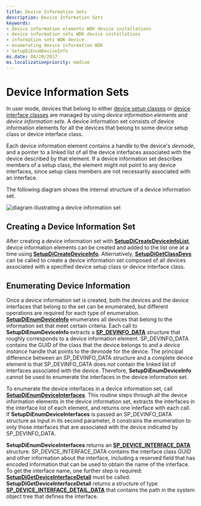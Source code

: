 ```yaml
---
title: Device Information Sets
description: Device Information Sets
keywords:
- device information elements WDK device installations
- device information sets WDK device installations
- information sets WDK device
- enumerating device information WDK
- SetupDiEnumDeviceInfo
ms.date: 04/20/2017
ms.localizationpriority: medium
---
```


# Device Information Sets

In user mode, devices that belong to either [device setup classes](./overview-of-device-setup-classes.md) or [device interface classes](./overview-of-device-interface-classes.md) are managed by using *device information elements* and *device information sets.* A device information set consists of device information elements for all the devices that belong to some device setup class or device interface class.

Each device information element contains a handle to the device's *devnode*, and a pointer to a linked list of all the device interfaces associated with the device described by that element. If a device information set describes members of a setup class, the element might not point to any device interfaces, since setup class members are not necessarily associated with an interface.

The following diagram shows the internal structure of a device information set.

![diagram illustrating a device information set](images/devinfosets.png)

## Creating a Device Information Set

After creating a device information set with [**SetupDiCreateDeviceInfoList**](/windows/win32/api/setupapi/nf-setupapi-setupdicreatedeviceinfolist), device information elements can be created and added to the list one at a time using [**SetupDiCreateDeviceInfo**](/windows/win32/api/setupapi/nf-setupapi-setupdicreatedeviceinfoa). Alternatively, [**SetupDiGetClassDevs**](/windows/win32/api/setupapi/nf-setupapi-setupdigetclassdevsw) can be called to create a device information set composed of all devices associated with a specified device setup class or device interface class.

## Enumerating Device Information

Once a device information set is created, both the devices and the device interfaces that belong to the set can be enumerated, but different operations are required for each type of enumeration. [**SetupDiEnumDeviceInfo**](/windows/win32/api/setupapi/nf-setupapi-setupdienumdeviceinfo) enumerates all devices that belong to the information set that meet certain criteria. Each call to **SetupDiEnumDeviceInfo** extracts a [**SP_DEVINFO_DATA**](/windows/win32/api/setupapi/ns-setupapi-sp_devinfo_data) structure that roughly corresponds to a device information element. SP_DEVINFO_DATA contains the GUID of the class that the device belongs to and a *device instance* handle that points to the devnode for the device. The principal difference between an SP_DEVINFO_DATA structure and a complete device element is that SP_DEVINFO_DATA does *not* contain the linked list of interfaces associated with the device. Therefore, **SetupDiEnumDeviceInfo** cannot be used to enumerate the interfaces in the device information set.

To enumerate the device interfaces in a device information set, call [**SetupDiEnumDeviceInterfaces**](/windows/win32/api/setupapi/nf-setupapi-setupdienumdeviceinterfaces). This routine steps through all the device information elements in the device information set, extracts the interfaces in the interface list of each element, and returns one interface with each call. If **SetupDiEnumDeviceInterfaces** is passed an SP_DEVINFO_DATA structure as input in its second parameter, it constrains the enumeration to only those interfaces that are associated with the device indicated by SP_DEVINFO_DATA.

**SetupDiEnumDeviceInterfaces** returns an [**SP_DEVICE_INTERFACE_DATA**](/windows/win32/api/setupapi/ns-setupapi-sp_device_interface_data) structure. SP_DEVICE_INTERFACE_DATA contains the interface class GUID and other information about the interface, including a reserved field that has encoded information that can be used to obtain the name of the interface. To get the interface name, one further step is required: [**SetupDiGetDeviceInterfaceDetail**](/windows/win32/api/setupapi/nf-setupapi-setupdigetdeviceinterfacedetaila) must be called. **SetupDiGetDeviceInterfaceDetail** returns a structure of type [**SP_DEVICE_INTERFACE_DETAIL_DATA**](/windows/win32/api/setupapi/ns-setupapi-sp_device_interface_detail_data_a) that contains the path in the system object tree that defines the interface.
